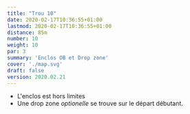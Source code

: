 ```yaml
---
title: "Trou 10"
date: 2020-02-17T10:36:55+01:00
lastmod: 2020-02-17T10:36:55+01:00
distance: 85m
number: 10
weight: 10
par: 3
summary: 'Enclos OB et Drop zone'
cover: './map.svg'
draft: false
version: 2020.02.21
---
```


- L'enclos est hors limites
- Une drop zone _optionelle_ se trouve sur le départ débutant.
